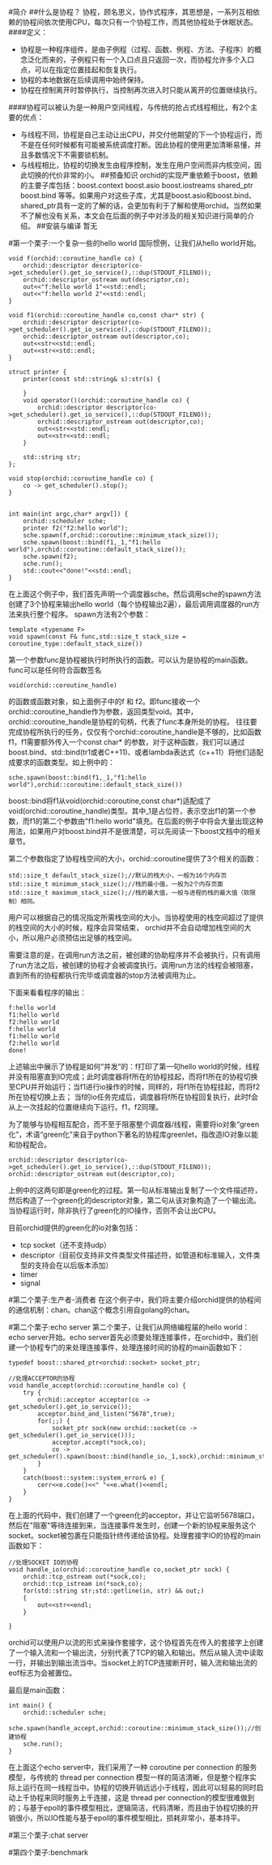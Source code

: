 #简介
##什么是协程？
协程，顾名思义，协作式程序，其思想是，一系列互相依赖的协程间依次使用CPU，每次只有一个协程工作，而其他协程处于休眠状态。
####定义：
* 协程是一种程序组件，是由子例程（过程、函数、例程、方法、子程序）的概念泛化而来的，子例程只有一个入口点且只返回一次，而协程允许多个入口点，可以在指定位置挂起和恢复执行。
* 协程的本地数据在后续调用中始终保持。
* 协程在控制离开时暂停执行，当控制再次进入时只能从离开的位置继续执行。

####协程可以被认为是一种用户空间线程，与传统的抢占式线程相比，有2个主要的优点：
* 与线程不同，协程是自己主动让出CPU，并交付他期望的下一个协程运行，而不是在任何时候都有可能被系统调度打断。因此协程的使用更加清晰易懂，并且多数情况下不需要锁机制。
* 与线程相比，协程的切换发生由程序控制，发生在用户空间而非内核空间，因此切换的代价非常的小。
##预备知识
orchid的实现严重依赖于boost，依赖的主要子库包括：boost.context boost.asio boost.iostreams shared_ptr boost.bind 等等。如果用户对这些子库，尤其是boost.asio和boost.bind、shared_ptr具有一定的了解的话，会更加有利于了解和使用orchid。当然如果不了解也没有关系，本文会在后面的例子中对涉及的相关知识进行简单的介绍。
##安装与编译
暂无



#第一个栗子:一个复杂一些的hello world
国际惯例，让我们从hello world开始。
    
    void f(orchid::coroutine_handle co) {
        orchid::descriptor descriptor(co->get_scheduler().get_io_service(),::dup(STDOUT_FILENO));
        orchid::descriptor_ostream out(descriptor,co);
        out<<"f:hello world 1"<<std::endl;
        out<<"f:hello world 2"<<std::endl;
    }

    void f1(orchid::coroutine_handle co,const char* str) {
        orchid::descriptor descriptor(co->get_scheduler().get_io_service(),::dup(STDOUT_FILENO));
        orchid::descriptor_ostream out(descriptor,co);
        out<<str<<std::endl;
        out<<str<<std::endl;
    }

    struct printer {
        printer(const std::string& s):str(s) {

        }
        void operator()(orchid::coroutine_handle co) {
            orchid::descriptor descriptor(co->get_scheduler().get_io_service(),::dup(STDOUT_FILENO));
            orchid::descriptor_ostream out(descriptor,co);
            out<<str<<std::endl;
            out<<str<<std::endl;
        }

        std::string str;
    };

    void stop(orchid::coroutine_handle co) {
        co -> get_scheduler().stop();
    }


    int main(int argc,char* argv[]) {
        orchid::scheduler sche;
        printer f2("f2:hello world");
        sche.spawn(f,orchid::coroutine::minimum_stack_size());
        sche.spawn(boost::bind(f1,_1,"f1:hello world"),orchid::coroutine::default_stack_size());
        sche.spawn(f2);
        sche.run();
        std::cout<<"done!"<<std::endl;
    }

在上面这个例子中，我们首先声明一个调度器sche。然后调用sche的spawn方法创建了3个协程来输出hello world（每个协程输出2遍），最后调用调度器的run方法来执行整个程序。
spawn方法有2个参数：

    template <typename F>
    void spawn(const F& func,std::size_t stack_size = coroutine_type::default_stack_size()) 

第一个参数func是协程被执行时所执行的函数。可以认为是协程的main函数。func可以是任何符合函数签名 

    void(orchid::coroutine_handle) 

的函数或函数对象，如上面例子中的f 和 f2。即func接收一个orchid::coroutine_handle作为参数，返回类型void。其中，orchid::coroutine_handle是协程的句柄，代表了func本身所处的协程。
往往要完成协程所执行的任务，仅仅有个orchid::coroutine_handle是不够的，比如函数f1，f1需要额外传入一个const char* 的参数，对于这种函数，我们可以通过boost.bind、std::bind(tr1或者C++11)、或者lambda表达式（c++11）将他们适配成要求的函数类型。如上例中的：

    sche.spawn(boost::bind(f1,_1,"f1:hello world"),orchid::coroutine::default_stack_size())

boost::bind将f1从void(orchid::coroutine,const char*)适配成了void(orchid::coroutine_handle)类型。其中_1是占位符，表示空出f1的第一个参数，而f1的第二个参数由"f1:hello world"填充。在后面的例子中将会大量出现这种用法，如果用户对boost.bind并不是很清楚，可以先阅读一下boost文档中的相关章节。

第二个参数指定了协程栈空间的大小，orchid::coroutine提供了3个相关的函数：

    std::size_t default_stack_size();//默认的栈大小，一般为16个内存页
    std::size_t minimum_stack_size();//栈的最小值，一般为2个内存页面
    std::size_t maximum_stack_size();//栈的最大值，一般与进程的栈的最大值（软限制）相同。

用户可以根据自己的情况指定所需栈空间的大小。当协程使用的栈空间超过了提供的栈空间的大小的时候，程序会异常结束， orchid并不会自动增加栈空间的大小，所以用户必须预估出足够的栈空间。

需要注意的是，在调用run方法之前，被创建的协助程序并不会被执行，只有调用了run方法之后，被创建的协程才会被调度执行。调用run方法的线程会被阻塞，直到所有的协程都执行完毕或调度器的stop方法被调用为止。

下面来看看程序的输出：

    f:hello world
    f1:hello world
    f2:hello world
    f:hello world
    f1:hello world
    f2:hello world
    done!

上述输出中展示了协程是如何“并发”的：f打印了第一句hello world的时候，线程并没有阻塞直到IO完成；此时调度器将f所在的协程挂起，而将f1所在的协程切换至CPU并开始运行；当f1进行io操作的时候，同样的，将f1所在协程挂起，而将f2所在协程切换上去；
当f的io任务完成后，调度器将f所在协程回复执行，此时f会从上一次挂起的位置继续向下运行。f1，f2同理。

为了能够与协程相互配合，而不至于阻塞整个调度器/线程，需要将io对象“green化”，术语“green化”来自于python下著名的协程库greenlet，指改造IO对象以能和协程配合。
    
    orchid::descriptor descriptor(co->get_scheduler().get_io_service(),::dup(STDOUT_FILENO));
    orchid::descriptor_ostream out(descriptor,co);

上例中的这两句即是green化的过程。第一句从标准输出复制了一个文件描述符，然后构造了一个green化的descriptor对象，第二句从该对象构造了一个输出流。当协程运行时，除非执行了green化的IO操作，否则不会让出CPU。

目前orchid提供的green化的io对象包括：

* tcp socket（还不支持udp）
* descriptor（目前仅支持非文件类型文件描述符，如管道和标准输入，文件类型的支持会在以后版本添加）
* timer 
* signal



#第二个栗子:生产者-消费者
在这个例子中，我们将主要介绍orchid提供的协程间的通信机制：chan。chan这个概念引用自golang的chan。



#第二个栗子:echo server
第二个栗子，让我们从网络编程届的hello world：echo server开始。echo server首先必须要处理连接事件，在orchid中，我们创建一个协程专门的来处理连接事件，处理连接时间的协程的main函数如下：

    typedef boost::shared_ptr<orchid::socket> socket_ptr;

    //处理ACCEPTOR的协程
    void handle_accept(orchid::coroutine_handle co) {
        try {
            orchid::acceptor acceptor(co -> get_scheduler().get_io_service());
            acceptor.bind_and_listen("5678",true);
            for(;;) {
                socket_ptr sock(new orchid::socket(co -> get_scheduler().get_io_service()));
                acceptor.accept(*sock,co);
                co -> get_scheduler().spawn(boost::bind(handle_io,_1,sock),orchid::minimum_stack_size());
            }
        }
        catch(boost::system::system_error& e) {
            cerr<<e.code()<<" "<<e.what()<<endl;
        }
    }

在上面的代码中，我们创建了一个green化的acceptor，并让它监听5678端口，然后在"阻塞"等待连接到来，当连接事件发生时，创建一个新的协程来服务这个socket。socket被包裹在只能指针终传递给该协程。处理套接字IO的协程的main函数如下：

    //处理SOCKET IO的协程
    void handle_io(orchid::coroutine_handle co,socket_ptr sock) {
        orchid::tcp_ostream out(*sock,co);
        orchid::tcp_istream in(*sock,co);
        for(std::string str;std::getline(in, str) && out;)
        {
            out<<str<<endl;
        }
      
    }

orchid可以使用户以流的形式来操作套接字，这个协程首先在传入的套接字上创建了一个输入流和一个输出流，分别代表了TCP的输入和输出。然后从输入流中读取一行，并输出到输出流当中。当socket上的TCP连接断开时，输入流和输出流的eof标志为会被置位。

最后是main函数：

    int main() {
        orchid::scheduler sche;
        sche.spawn(handle_accept,orchid::coroutine::minimum_stack_size());//创建协程
        sche.run();
    }

在上面这个echo server中，我们采用了一种 coroutine per connection 的服务模型，与传统的 thread per connection 模型一样的简洁清晰，但是整个程序实际上运行在同一线程当中。协程的切换开销远远小于线程，因此可以轻易的同时启动上千协程来同时服务上千连接，这是 thread per connection的模型很难做到的；与基于epoll的事件模型相比，逻辑简洁，代码清晰，而且由于协程切换的开销很小，所以IO性能与基于epoll的事件模型相比，损耗非常小，基本持平。

#第三个栗子:chat server



#第四个栗子:benchmark


